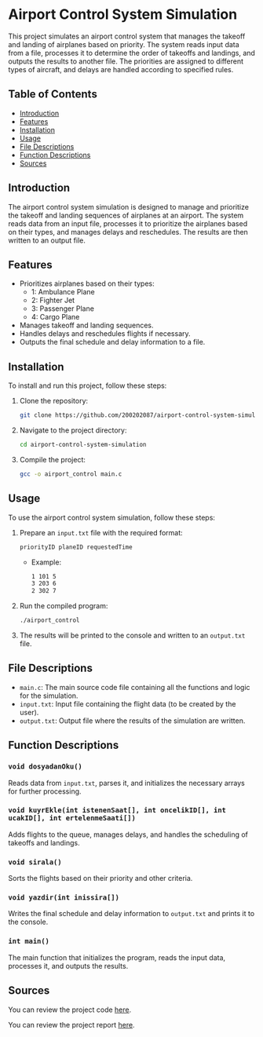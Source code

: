 # Airport Control System Simulation

This project simulates an airport control system that manages the takeoff and landing of airplanes based on priority. The system reads input data from a file, processes it to determine the order of takeoffs and landings, and outputs the results to another file. The priorities are assigned to different types of aircraft, and delays are handled according to specified rules.

## Table of Contents

- [Introduction](#introduction)
- [Features](#features)
- [Installation](#installation)
- [Usage](#usage)
- [File Descriptions](#file-descriptions)
- [Function Descriptions](#function-descriptions)
- [Sources](#sources)

## Introduction

The airport control system simulation is designed to manage and prioritize the takeoff and landing sequences of airplanes at an airport. The system reads data from an input file, processes it to prioritize the airplanes based on their types, and manages delays and reschedules. The results are then written to an output file.

## Features

- Prioritizes airplanes based on their types:
  - 1: Ambulance Plane
  - 2: Fighter Jet
  - 3: Passenger Plane
  - 4: Cargo Plane
- Manages takeoff and landing sequences.
- Handles delays and reschedules flights if necessary.
- Outputs the final schedule and delay information to a file.

## Installation

To install and run this project, follow these steps:

1. Clone the repository:
    ```sh
    git clone https://github.com/200202087/airport-control-system-simulation.git
    ```
2. Navigate to the project directory:
    ```sh
    cd airport-control-system-simulation
    ```
3. Compile the project:
    ```sh
    gcc -o airport_control main.c
    ```

## Usage

To use the airport control system simulation, follow these steps:

1. Prepare an `input.txt` file with the required format:
    ```txt
    priorityID planeID requestedTime
    ```
    - Example:
      ```txt
      1 101 5
      3 203 6
      2 302 7
      ```

2. Run the compiled program:
    ```sh
    ./airport_control
    ```

3. The results will be printed to the console and written to an `output.txt` file.

## File Descriptions

- `main.c`: The main source code file containing all the functions and logic for the simulation.
- `input.txt`: Input file containing the flight data (to be created by the user).
- `output.txt`: Output file where the results of the simulation are written.

## Function Descriptions

### `void dosyadanOku()`
Reads data from `input.txt`, parses it, and initializes the necessary arrays for further processing.

### `void kuyrEkle(int istenenSaat[], int oncelikID[], int ucakID[], int ertelenmeSaati[])`
Adds flights to the queue, manages delays, and handles the scheduling of takeoffs and landings.

### `void sirala()`
Sorts the flights based on their priority and other criteria.

### `void yazdir(int inissira[])`
Writes the final schedule and delay information to `output.txt` and prints it to the console.

### `int main()`
The main function that initializes the program, reads the input data, processes it, and outputs the results.

## Sources

You can review the project code [here](main.c).

You can review the project report [here](AirportSystemRep.pdf).
